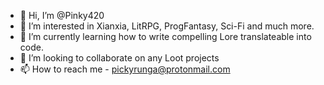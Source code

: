 - 👋 Hi, I’m @Pinky420
- 👀 I’m interested in Xianxia, LitRPG, ProgFantasy, Sci-Fi and much more.
- 🌱 I’m currently learning how to write compelling Lore translateable into code.
- 💞️ I’m looking to collaborate on any Loot projects
- 📫 How to reach me - pickyrunga@protonmail.com
